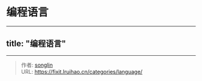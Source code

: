 # 编程语言

---
title: "编程语言"
---


---

> 作者: [songlin](https://iiweb.cn)  
> URL: https://fixit.lruihao.cn/categories/language/  

